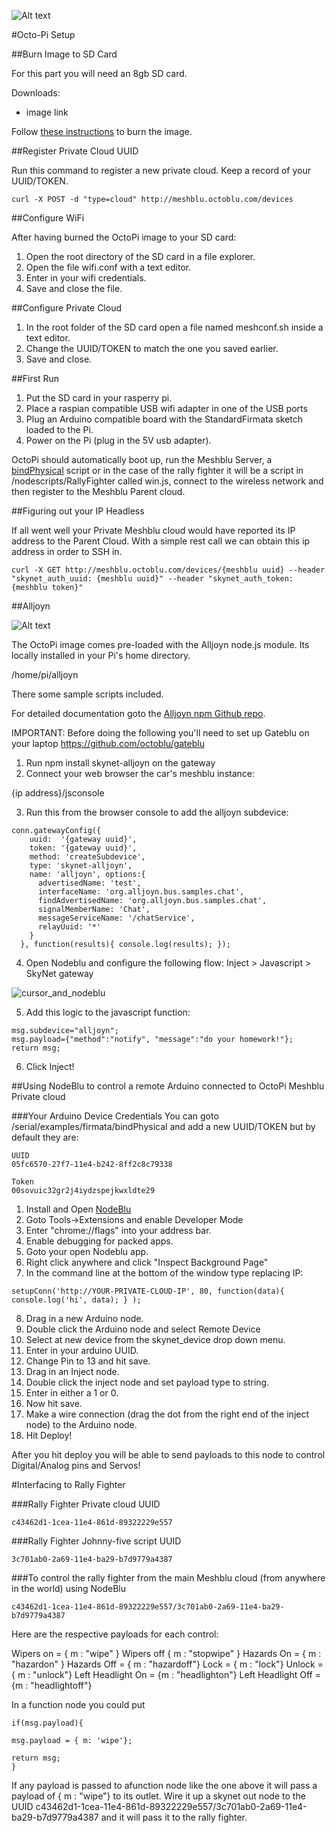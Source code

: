 
![Alt text](http://www.octoblu.com/wp-content/uploads/2014/06/octoblu-300x76.png)

#Octo-Pi Setup

##Burn Image to SD Card

For this part you will need an 8gb SD card.

Downloads:
- image link

Follow [these instructions](http://lifehacker.com/how-to-clone-your-raspberry-pi-sd-card-for-super-easy-r-1261113524) to burn the image.


##Register Private Cloud UUID

Run this command to register a new private cloud. Keep a record of your UUID/TOKEN.

```
curl -X POST -d "type=cloud" http://meshblu.octoblu.com/devices

```

##Configure WiFi

After having burned the OctoPi image to your SD card:

1. Open the root directory of the SD card in a file explorer.
2. Open the file wifi.conf with a text editor.
3. Enter in your wifi credentials. 
4. Save and close the file.

##Configure Private Cloud

1. In the root folder of the SD card open a file named meshconf.sh inside a text editor.
2. Change the UUID/TOKEN to match the one you saved earlier.
3. Save and close.

##First Run

1. Put the SD card in your rasperry pi.
2. Place a raspian compatible USB wifi adapter in one of the USB ports
3. Plug an Arduino compatible board with the StandardFirmata sketch loaded to the Pi.
4. Power on the Pi (plug in the 5V usb adapter).

OctoPi should automatically boot up, run the Meshblu Server, a [bindPhysical](https://github.com/octoblu/serial/tree/master/examples/firmata/bindPhysical) script or in the case of the rally fighter it will be a script in /nodescripts/RallyFighter called win.js, connect to the wireless network 
and then register to the Meshblu Parent cloud.

##Figuring out your IP Headless

If all went well your Private Meshblu cloud would have reported its IP address to the Parent Cloud. With a simple rest call
we can obtain this ip address in order to SSH in.

```
curl -X GET http://meshblu.octoblu.com/devices/{meshblu uuid} --header "skynet_auth_uuid: {meshblu uuid}" --header "skynet_auth_token: {meshblu token}"
```

##Alljoyn


![Alt text](http://media.marketwire.com/attachments/201402/220921_allseen-alliance-logo.jpg)

The OctoPi image comes pre-loaded with the Alljoyn node.js module. Its locally installed in your Pi's home directory.

/home/pi/alljoyn

There some sample scripts included.

For detailed documentation goto the [Alljoyn npm Github repo](https://github.com/octoblu/alljoyn).

IMPORTANT: Before doing the following you'll need to set up Gateblu on your laptop https://github.com/octoblu/gateblu 

1. Run npm install skynet-alljoyn on the gateway
2. Connect your web browser the car's meshblu instance:

{ip address}/jsconsole

3. Run this from the browser console to add the alljoyn subdevice:

```
conn.gatewayConfig({
    uuid:  '{gateway uuid}',
    token: '{gateway uuid}',
    method: 'createSubdevice',
    type: 'skynet-alljoyn',
    name: 'alljoyn', options:{
      advertisedName: 'test',
      interfaceName: 'org.alljoyn.bus.samples.chat',
      findAdvertisedName: 'org.alljoyn.bus.samples.chat',
      signalMemberName: 'Chat',
      messageServiceName: '/chatService',
      relayUuid: '*'
    }
  }, function(results){ console.log(results); });

```

4. Open Nodeblu and configure the following flow: Inject > Javascript > SkyNet gateway

![cursor_and_nodeblu](https://cloud.githubusercontent.com/assets/1184415/4019977/463abd7a-2a9b-11e4-9ed4-00ca95af2663.png)

5. Add this logic to the javascript function:

```
msg.subdevice="alljoyn";
msg.payload={"method":"notify", "message":"do your homework!"};
return msg;
```

6. Click Inject!

##Using NodeBlu to control a remote Arduino connected to OctoPi Meshblu Private cloud


###Your Arduino Device Credentials
You can goto /serial/examples/firmata/bindPhysical and add a new UUID/TOKEN but by default they are:
```
UUID
05fc6570-27f7-11e4-b242-8ff2c8c79338

Token
00sovuic32gr2j4iydzspejkwxldte29
```

1. Install and Open [NodeBlu](https://chrome.google.com/webstore/detail/nodeblu/aanmmiaepnlibdlobmbhmfemjioahilm?hl=en-US)
2. Goto Tools->Extensions and enable Developer Mode
3. Enter "chrome://flags" into your address bar.
4. Enable debugging for packed apps.
5. Goto your open Nodeblu app.
6. Right click anywhere and click "Inspect Background Page"
7. In the command line at the bottom of the window type replacing IP:

```
setupConn('http://YOUR-PRIVATE-CLOUD-IP', 80, function(data){ console.log('hi', data); } );

```

8. Drag in a new Arduino node.
9. Double click the Arduino node and select Remote Device
10. Select at new device from the skynet_device drop down menu.
11. Enter in your arduino UUID.
12. Change Pin to 13 and hit save.
13. Drag in an Inject node.
14. Double click the inject node and set payload type to string.
15. Enter in either a 1 or 0. 
16. Now hit save.
17. Make a wire connection (drag the dot from the right end of the inject node) to the Arduino node.
18. Hit Deploy!


After you hit deploy you will be able to send payloads to this node to control Digital/Analog pins and Servos!


#Interfacing to Rally Fighter

###Rally Fighter Private cloud UUID
```
c43462d1-1cea-11e4-861d-89322229e557
```

###Rally Fighter Johnny-five script UUID
```
3c701ab0-2a69-11e4-ba29-b7d9779a4387
```

###To control the rally fighter from the main Meshblu cloud (from anywhere in the world) using NodeBlu
```
c43462d1-1cea-11e4-861d-89322229e557/3c701ab0-2a69-11e4-ba29-b7d9779a4387
```
Here are the respective payloads for each control:

Wipers on = { m : "wipe" } 
Wipers off { m : "stopwipe" } 
Hazards On = { m : "hazardon" } 
Hazards Off = { m : "hazardoff"} 
Lock = { m : "lock"} 
Unlock = { m : "unlock"}
Left Headlight On = {m : "headlighton"}
Left Headlight Off = {m : "headlightoff"}

In a function node you could put
```
if(msg.payload){

msg.payload = { m: 'wipe'};

return msg;
}
```

If any payload is passed to afunction node like the one above it will pass a payload of { m : "wipe"} to its outlet.
Wire it up a skynet out node to the UUID c43462d1-1cea-11e4-861d-89322229e557/3c701ab0-2a69-11e4-ba29-b7d9779a4387 and it will pass it to the rally fighter. 

